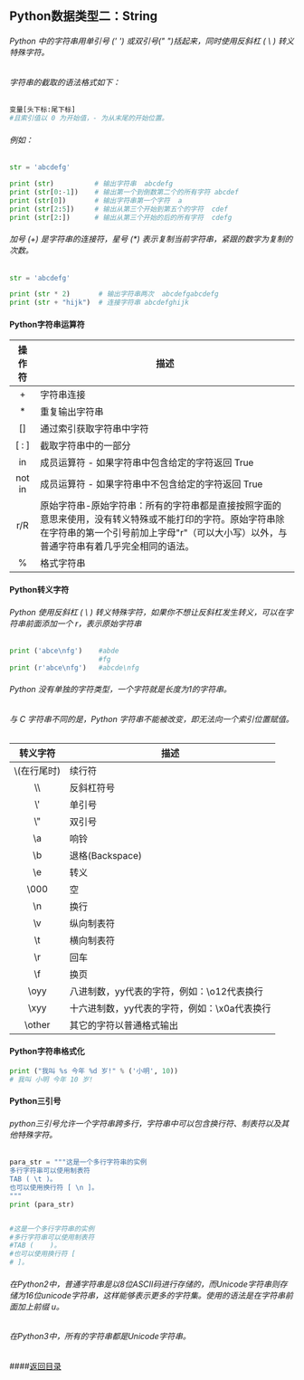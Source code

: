 ## Python数据类型二：String

###### Python 中的字符串用单引号 (' ') 或双引号(" ")括起来，同时使用反斜杠 ( \ ) 转义特殊字符。
###### 字符串的截取的语法格式如下：
```python
变量[头下标:尾下标]
#且索引值以 0 为开始值，- 为从末尾的开始位置。
```
###### 例如：
```python
str = 'abcdefg'

print (str)          # 输出字符串  abcdefg
print (str[0:-1])    # 输出第一个到倒数第二个的所有字符 abcdef
print (str[0])       # 输出字符串第一个字符  a
print (str[2:5])     # 输出从第三个开始到第五个的字符  cdef
print (str[2:])      # 输出从第三个开始的后的所有字符  cdefg
```

###### 加号 (+) 是字符串的连接符，星号 (*) 表示复制当前字符串，紧跟的数字为复制的次数。
```python
str = 'abcdefg'

print (str * 2)       # 输出字符串两次  abcdefgabcdefg
print (str + "hijk")  # 连接字符串 abcdefghijk
```



#### Python字符串运算符

|  操作符   | 描述                                       |
| :----: | ---------------------------------------- |
|   +    | 字符串连接                                    |
|   *    | 重复输出字符串                                  |
|   []   | 通过索引获取字符串中字符                             |
| [ : ]  | 截取字符串中的一部分                               |
|   in   | 成员运算符 - 如果字符串中包含给定的字符返回 True             |
| not in | 成员运算符 - 如果字符串中不包含给定的字符返回 True            |
|  r/R   | 原始字符串-原始字符串：所有的字符串都是直接按照字面的意思来使用，没有转义特殊或不能打印的字符。原始字符串除在字符串的第一个引号前加上字母"r"（可以大小写）以外，与普通字符串有着几乎完全相同的语法。 |
|   %    | 格式字符串                                    |



#### Python转义字符
###### Python 使用反斜杠 ( \ ) 转义特殊字符，如果你不想让反斜杠发生转义，可以在字符串前面添加一个 r，表示原始字符串
```python
print ('abce\nfg')    #abde
                      #fg
print (r'abce\nfg')   #abcde\nfg
```
###### Python 没有单独的字符类型，一个字符就是长度为1的字符串。
###### 与 C 字符串不同的是，Python 字符串不能被改变，即无法向一个索引位置赋值。

|   转义字符   | 描述                        |
| :------: | ------------------------- |
| \\(在行尾时) | 续行符                       |
|   \\\    | 反斜杠符号                     |
|   \\'    | 单引号                       |
|   \\"    | 双引号                       |
|   \\a    | 响铃                        |
|   \\b    | 退格(Backspace)             |
|   \\e    | 转义                        |
|  \\000   | 空                         |
|   \\n    | 换行                        |
|   \\v    | 纵向制表符                     |
|   \\t    | 横向制表符                     |
|   \\r    | 回车                        |
|   \\f    | 换页                        |
|  \\oyy   | 八进制数，yy代表的字符，例如：\o12代表换行  |
|  \\xyy   | 十六进制数，yy代表的字符，例如：\x0a代表换行 |
| \\other  | 其它的字符以普通格式输出              |



#### Python字符串格式化

```python
print ("我叫 %s 今年 %d 岁!" % ('小明', 10))
# 我叫 小明 今年 10 岁!
```



#### Python三引号

###### python三引号允许一个字符串跨多行，字符串中可以包含换行符、制表符以及其他特殊字符。
```python
para_str = """这是一个多行字符串的实例
多行字符串可以使用制表符
TAB ( \t )。
也可以使用换行符 [ \n ]。
"""
print (para_str)


#这是一个多行字符串的实例
#多行字符串可以使用制表符
#TAB (    )。
#也可以使用换行符 [
# ]。

```

###### 在Python2中，普通字符串是以8位ASCII码进行存储的，而Unicode字符串则存储为16位unicode字符串，这样能够表示更多的字符集。使用的语法是在字符串前面加上前缀 u。
###### 在Python3中，所有的字符串都是Unicode字符串。

####[返回目录](https://yrylalala.github.io/Python-Learning/)
